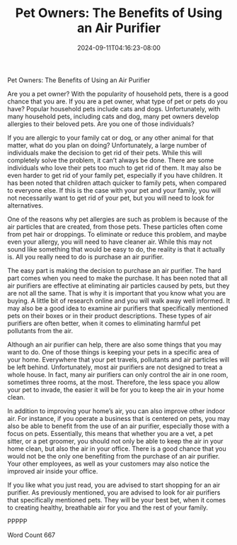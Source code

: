 ﻿---
title: "Pet Owners:   The Benefits of Using an Air Purifier"
date: 2024-09-11T04:16:23-08:00
description: "Air Purifiers Tips for Web Success"
featured_image: "/images/Air Purifiers.jpg"
tags: ["Air Purifiers"]
---

Pet Owners:   The Benefits of Using an Air Purifier

Are you a pet owner?  With the popularity of household pets, there is a good chance that you are.  If you are a pet owner, what type of pet or pets do you have?  Popular household pets include cats and dogs.  Unfortunately, with many household pets, including cats and dog, many pet owners develop allergies to their beloved pets. Are you one of those individuals? 

If you are allergic to your family cat or dog, or any other animal for that matter, what do you plan on doing?  Unfortunately, a large number of individuals make the decision to get rid of their pets.  While this will completely solve the problem, it can’t always be done. There are some individuals who love their pets too much to get rid of them. It may also be even harder to get rid of your family pet, especially if you have children. It has been noted that children attach quicker to family pets, when compared to everyone else.  If this is the case with your pet and your family, you will not necessarily want to get rid of your pet, but you will need to look for alternatives.

One of the reasons why pet allergies are such as problem is because of the air particles that are created, from those pets.  These particles often come from pet hair or droppings.  To eliminate or reduce this problem, and maybe even your allergy, you will need to have cleaner air. While this may not sound like something that would be easy to do, the reality is that it actually is.  All you really need to do is purchase an air purifier.

The easy part is making the decision to purchase an air purifier. The hard part comes when you need to make the purchase.  It has been noted that all air purifiers are effective at eliminating air particles caused by pets, but they are not all the same. That is why it is important that you know what you are buying. A little bit of research online and you will walk away well informed.  It may also be a good idea to examine air purifiers that specifically mentioned pets on their boxes or in their product descriptions. These types of air purifiers are often better, when it comes to eliminating harmful pet pollutants from the air.

Although an air purifier can help, there are also some things that you may want to do.  One of those things is keeping your pets in a specific area of your home. Everywhere that your pet travels, pollutants and air particles will be left behind.  Unfortunately, most air purifiers are not designed to treat a whole house. In fact, many air purifiers can only control the air in one room, sometimes three rooms, at the most.  Therefore, the less space you allow your pet to invade, the easier it will be for you to keep the air in your home clean. 

In addition to improving your home’s air, you can also improve other indoor air. For instance, if you operate a business that is centered on pets, you may also be able to benefit from the use of an air purifier, especially those with a focus on pets.  Essentially, this means that whether you are a vet, a pet sitter, or a pet groomer, you should not only be able to keep the air in your home clean, but also the air in your office. There is a good chance that you would not be the only one benefiting from the purchase of an air purifier.  Your other employees, as well as your customers may also notice the improved air inside your office.

If you like what you just read, you are advised to start shopping for an air purifier.  As previously mentioned, you are advised to look for air purifiers that specifically mentioned pets.  They will be your best bet, when it comes to creating healthy, breathable air for you and the rest of your family.

PPPPP

Word Count 667

